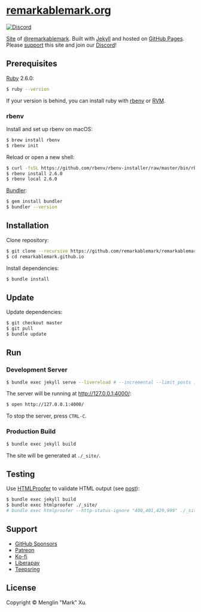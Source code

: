 # [remarkablemark.org](https://b.remarkabl.org/mark)

[![Discord](https://img.shields.io/discord/422421589582282752.svg?label=&logo=discord&logoColor=ffffff&color=7389D8&labelColor=6A7EC2)](https://discord.gg/zkS3QDV)

[Site](https://b.remarkabl.org/mark) of [@remarkablemark](https://b.remarkabl.org/github). Built with [Jekyll](https://jekyllrb.com/) and hosted on [GitHub Pages](https://pages.github.com/). Please [support](#support) this site and join our [Discord](https://discord.gg/zkS3QDV)!

## Prerequisites

[Ruby](https://www.ruby-lang.org/en/downloads/) 2.6.0:

```sh
$ ruby --version
```

If your version is behind, you can install ruby with [rbenv](https://github.com/rbenv/rbenv) or [RVM](https://rvm.io/).

### rbenv

Install and set up rbenv on macOS:

```sh
$ brew install rbenv
$ rbenv init
```

Reload or open a new shell:

```sh
$ curl -fsSL https://github.com/rbenv/rbenv-installer/raw/master/bin/rbenv-doctor | bash
$ rbenv install 2.6.0
$ rbenv local 2.6.0
```

[Bundler](http://bundler.io/):

```sh
$ gem install bundler
$ bundler --version
```

## Installation

Clone repository:

```sh
$ git clone --recursive https://github.com/remarkablemark/remarkablemark.github.io.git
$ cd remarkablemark.github.io
```

Install dependencies:

```sh
$ bundle install
```

## Update

Update dependencies:

```sh
$ git checkout master
$ git pull
$ bundle update
```

## Run

### Development Server

```sh
$ bundle exec jekyll serve --livereload # --incremental --limit_posts 1
```

The server will be running at http://127.0.0.1:4000/:

```sh
$ open http://127.0.0.1:4000/
```

To stop the server, press `CTRL-C`.

### Production Build

```sh
$ bundle exec jekyll build
```

The site will be generated at `./_site/`.

## Testing

Use [HTMLProofer](https://github.com/gjtorikian/html-proofer) to validate HTML output (see [post](https://remarkablemark.org/blog/2017/01/31/travis-github-pages/)):

```sh
$ bundle exec jekyll build
$ bundle exec htmlproofer ./_site/
# bundle exec htmlproofer --http-status-ignore "400,401,429,999" ./_site/
```

## Support

- [GitHub Sponsors](https://b.remarkabl.org/github-sponsors)
- [Patreon](https://b.remarkabl.org/patreon)
- [Ko-fi](https://b.remarkabl.org/ko-fi)
- [Liberapay](https://b.remarkabl.org/liberapay)
- [Teepsring](https://b.remarkabl.org/teespring)

## License

Copyright © Menglin "Mark" Xu.
